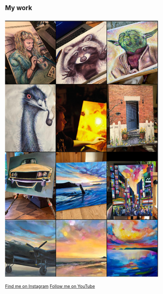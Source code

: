 ## My work
![My work](/images/insta_wall.png "My work")
---
[Find me on Instagram](https://www.instagram.com/pedropaints/)
[Follow me on YouTube](https://www.youtube.com/@peterumbleart)

